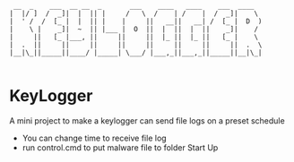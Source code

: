 ```
 __  _    ___  __ __  _       ___    ____   ____    ___  ____  
|  |/ ]  /  _]|  |  || |     /   \  /    | /    |  /  _]|    \ 
|  ' /  /  [_ |  |  || |    |     ||   __||   __| /  [_ |  D  )
|    \ |    _]|  ~  || |___ |  O  ||  |  ||  |  ||    _]|    / 
|     ||   [_ |___, ||     ||     ||  |_ ||  |_ ||   [_ |    \ 
|  .  ||     ||     ||     ||     ||     ||     ||     ||  .  \
|__|\_||_____||____/ |_____| \___/ |___,_||___,_||_____||__|\_|
                                                               
```                  
# KeyLogger
A mini project to make a keylogger can send file logs on a preset schedule
- You can change time to receive file log
- run control.cmd to put malware file to folder Start Up


